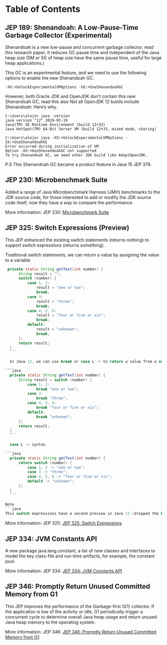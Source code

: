 # Table of Contents

## JEP 189: Shenandoah: A Low-Pause-Time Garbage Collector (Experimental)

Shenandoah is a new low-pause and concurrent garbage collector, read this research paper, it reduces GC pause time and independent of the Java heap size (5M or 5G of heap size have the same pause time, useful for large heap applications.)

This GC is an experimental feature, and we need to use the following options to enable the new Shenandoah GC.

```
-XX:+UnlockExperimentalVMOptions -XX:+UseShenandoahGC
```

However, both Oracle JDK and OpenJDK don’t contain this new Shenandoah GC, read this also Not all OpenJDK 12 builds include Shenandoah: Here’s why.

```
C:\Users\alejo> java -version
java version "12" 2019-03-19
Java(TM) SE Runtime Environment (build 12+33)
Java HotSpot(TM) 64-Bit Server VM (build 12+33, mixed mode, sharing)

C:\Users\alejo> java -XX:+UnlockExperimentalVMOptions -XX:+UseShenandoahGC
Error occurred during initialization of VM
Option -XX:+UseShenandoahGC not supported
To try Shenandoah GC, we need other JDK build like AdoptOpenJDK.
```

P.S This Shenandoah GC became a product feature in Java 15 JEP 379.

## JEP 230: Microbenchmark Suite

Added a range of Java Microbenchmark Harness (JMH) benchmarks to the JDK source code, for those interested to add or modify the JDK source code itself, now they have a way to compare the performance.

More information: JEP 230: [Microbenchmark Suite](https://openjdk.java.net/jeps/230)
  
## JEP 325: Switch Expressions (Preview)

This JEP enhanced the existing switch statements (returns nothing) to support switch expressions (returns something).

Traditional switch statements, we can return a value by assigning the value to a variable
  
  ```java
   private static String getText(int number) {
        String result = "";
        switch (number) {
            case 1, 2:
                result = "one or two";
                break;
            case 3:
                result = "three";
                break;
            case 4, 5, 6:
                result = "four or five or six";
                break;
            default:
                result = "unknown";
                break;
        };
        return result;
    }
    ```
    
    In Java 12, we can use break or case L -> to return a value from a switch.

  ```java
    private static String getText(int number) {
        String result = switch (number) {
            case 1, 2:
                break "one or two";
            case 3:
                break "three";
            case 4, 5, 6:
                break "four or five or six";
            default:
                break "unknown";
        };
        return result;
    }
    ```
    
    case L -> syntax.

  ```java
    private static String getText(int number) {
        return switch (number) {
            case 1, 2 -> "one or two";
            case 3 -> "three";
            case 4, 5, 6 -> "four or five or six";
            default -> "unknown";
        };
    }
    ```
    
Note
```java
This switch expressions have a second preview in Java 13 (dropped the break in favor of yield), and this switch expressions became a standard feature in Java 14.
```

More information: JEP 325: [JEP 325: Switch Expressions](https://openjdk.java.net/jeps/325)

## JEP 334: JVM Constants API

A new package java.lang.constant, a list of new classes and interfaces to model the key class-file and run-time artifacts, for example, the constant pool.
  
More information: JEP 334: [JEP 334: JVM Constants API](https://openjdk.java.net/jeps/334)
  
## JEP 346: Promptly Return Unused Committed Memory from G1

This JEP improves the performance of the Garbage-first (G1) collector. If the application is low of the activity or idle, G1 periodically trigger a concurrent cycle to determine overall Java heap usage and return unused Java heap memory to the operating system.

More information: JEP 346: [JEP 346: Promptly Return Unused Committed Memory from G1](https://openjdk.java.net/jeps/346)

